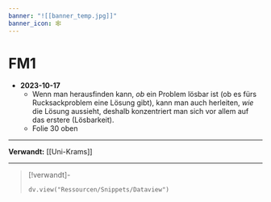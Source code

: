 ```yaml
---
banner: "![[banner_temp.jpg]]"
banner_icon: 🕸️
---
```


# FM1

- **2023-10-17**
	- Wenn man herausfinden kann, *ob* ein Problem lösbar ist (ob es fürs Rucksackproblem eine Lösung gibt), kann man auch herleiten, *wie* die Lösung aussieht, deshalb konzentriert man sich vor allem auf das erstere (Lösbarkeit).
	- Folie 30 oben

---

**Verwandt:** [[Uni-Krams]]

---

> [!verwandt]-
> ```dataviewjs
> dv.view("Ressourcen/Snippets/Dataview")
> ```